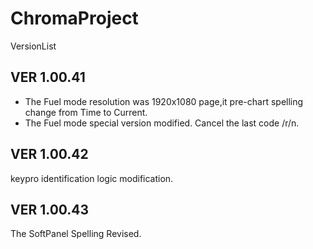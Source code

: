 # ChromaProject
VersionList


## VER 1.00.41
* The Fuel mode resolution was 1920x1080 page,it pre-chart spelling change from Time to Current.
* The Fuel mode special version modified. Cancel the last code /r/n.
## VER 1.00.42
keypro identification logic modification.
## VER 1.00.43
The SoftPanel Spelling Revised. 
